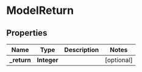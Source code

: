 

# ModelReturn

## Properties

Name | Type | Description | Notes
------------ | ------------- | ------------- | -------------
**_return** | **Integer** |  |  [optional]



